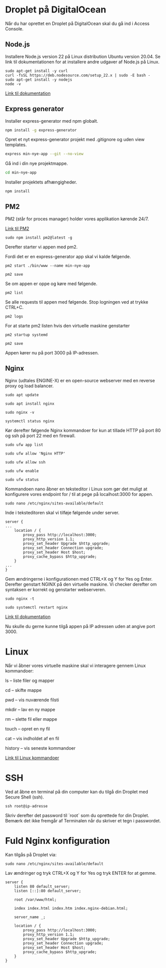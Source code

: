 # Droplet på DigitalOcean

Når du har oprettet en Droplet på DigitalOcean skal du gå ind i Access Console.

## Node.js

Installere Node.js version 22 på Linux distribution Ubuntu version 20.04. Se link til dokumentationen for at installere andre udgaver af Node.js på Linux.

```
sudo apt-get install -y curl
curl -fsSL https://deb.nodesource.com/setup_22.x | sudo -E bash -
sudo apt-get install -y nodejs
node -v
```

[Link til dokumentation](https://nodesource.com/products/distributions)

## Express generator

Installer express-generator med npm globalt.

```bash
npm install -g express-generator
```

Opret et nyt express-generator projekt med .gitignore og uden view templates.
    
```bash
express min-nye-app --git --no-view
```

Gå ind i din nye projektmappe.
    
```bash
cd min-nye-app
```

Installer projektets afhængigheder.
    
```bash
npm install
```

## PM2

PM2 (står for proces manager) holder vores applikation kørende 24/7.

[Link til PM2](https://pm2.keymetrics.io/)

```
sudo npm install pm2@latest -g
```

Derefter starter vi appen med pm2.

Fordi det er en express-generator app skal vi kalde følgende.

```
pm2 start ./bin/www --name min-nye-app

pm2 save
```

Se om appen er oppe og køre med følgende.

```
pm2 list
```

Se alle requests til appen med følgende. Stop logningen ved at trykke CTRL+C.

```
pm2 logs
```

For at starte pm2 listen hvis den virtuelle maskine genstarter

```
pm2 startup systemd

pm2 save
```

Appen kører nu på port 3000 på IP-adressen.

## Nginx

Nginx (udtales ENGINE-X) er en open-source webserver med en reverse proxy og load balancer.

```
sudo apt update

sudo apt install nginx

sudo nginx -v

systemctl status nginx
```

Kør derefter følgende Nginx kommandoer for kun at tillade HTTP på port 80 og ssh på port 22 med en firewall.

```
sudo ufw app list

sudo ufw allow 'Nginx HTTP'

sudo ufw allow ssh

sudo ufw enable

sudo ufw status
```

Kommandoen nano åbner en teksteditor i Linux som gør det muligt at konfigurere vores endpoint for / til at pege på localhost:3000 for appen.

```
sudo nano /etc/nginx/sites-available/default
```

Inde i teksteditoren skal vi tilføje følgende under server.

```
server { 
... 
    location / {
        proxy_pass http://localhost:3000;
        proxy_http_version 1.1;
        proxy_set_header Upgrade $http_upgrade;
        proxy_set_header Connection upgrade;
        proxy_set_header Host $host;
        proxy_cache_bypass $http_upgrade;
    }
... 
}
```

Gem ændringerne i konfigurationen med CTRL+X og Y for Yes og Enter. Derefter genstart NGINX på den virtuelle maskine. Vi checker derefter om syntaksen er korrekt og genstarter webserveren.

```
sudo nginx -t

sudo systemctl restart nginx
```

[Link til dokumentation](https://nginx.org/en/docs/beginners_guide.html)

Nu skulle du gerne kunne tilgå appen på IP adressen uden at angive port 3000.

# Linux

Når vi åbner vores virtuelle maskine skal vi interagere gennem Linux kommandoer:

ls – liste filer og mapper

cd – skifte mappe

pwd – vis nuværende filsti

mkdir – lav en ny mappe

rm – slette fil eller mappe

touch – opret en ny fil 

cat – vis indholdet af en fil

history – vis seneste kommandoer

[Link til Linux kommandoer](https://www.geeksforgeeks.org/linux-unix/linux-commands-cheat-sheet/)

# SSH

Ved at åbne en terminal på din computer kan du tilgå din Droplet med Secure Shell (ssh).

```
ssh root@ip-adresse
```

Skriv derefter det password til ´root´ som du oprettede for din Droplet. Bemærk det ikke fremgår af Terminalen når du skriver et tegn i passwordet.

# Fuld Nginx konfiguration

Kan tilgås på Droplet via:

```
sudo nano /etc/nginx/sites-available/default
```

Lav ændringer og tryk CTRL+X og Y for Yes og tryk ENTER for at gemme.

```
server {
	listen 80 default_server;
	listen [::]:80 default_server;

	root /var/www/html;

	index index.html index.htm index.nginx-debian.html;

	server_name _;

	location / {
		proxy_pass http://localhost:3000;
		proxy_http_version 1.1;
		proxy_set_header Upgrade $http_upgrade;
		proxy_set_header Connection upgrade;
		proxy_set_header Host $host;
		proxy_cache_bypass $http_upgrade;
	}
}
```



